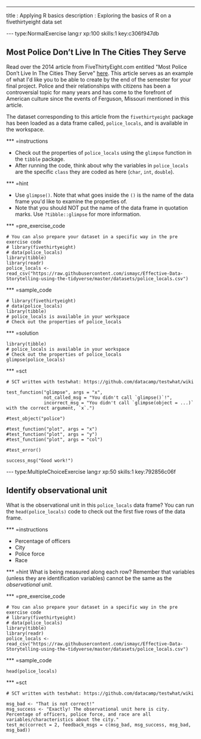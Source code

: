 ---
title       : Applying R basics
description : Exploring the basics of R on a fivethirtyeight data set


--- type:NormalExercise lang:r xp:100 skills:1 key:c306f947db
## Most Police Don’t Live In The Cities They Serve

Read over the 2014 article from FiveThirtyEight.com entitled "Most Police Don’t Live In The Cities They Serve" [here](http://fivethirtyeight.com/datalab/most-police-dont-live-in-the-cities-they-serve/).  This article serves as an example of what I'd like you to be able to create by the end of the semester for your final project.  Police and their relationships with citizens has been a controversial topic for many years and has come to the forefront of American culture since the events of Ferguson, Missouri mentioned in this article.

The dataset corresponding to this article from the `fivethirtyeight` package has been loaded as a data frame called, `police_locals`, and is available in the workspace.

*** =instructions
- Check out the properties of `police_locals` using the `glimpse` function in the `tibble` package.
- After running the code, think about why the variables in `police_locals` are the specific `class` they are coded as here (`char`, `int`, `double`).

*** =hint
- Use `glimpse()`.  Note that what goes inside the `()` is the name of the data frame you'd like to examine the properties of.
- Note that you should NOT put the name of the data frame in quotation marks.  Use `?tibble::glimpse` for more information.

*** =pre_exercise_code
```{r}
# You can also prepare your dataset in a specific way in the pre exercise code
# library(fivethirtyeight)
# data(police_locals)
library(tibble)
library(readr)
police_locals <- read_csv("https://raw.githubusercontent.com/ismayc/Effective-Data-Storytelling-using-the-tidyverse/master/datasets/police_locals.csv")
```

*** =sample_code
```{r}
# library(fivethirtyeight)
# data(police_locals)
library(tibble)
# police_locals is available in your workspace
# Check out the properties of police_locals
```

*** =solution
```{r}
library(tibble)
# police_locals is available in your workspace
# Check out the properties of police_locals
glimpse(police_locals)
```

*** =sct
```{r}
# SCT written with testwhat: https://github.com/datacamp/testwhat/wiki

test_function("glimpse", args = "x",
              not_called_msg = "You didn't call `glimpse()`!",
              incorrect_msg = "You didn't call `glimpse(object = ...)` with the correct argument, `x`.")

#test_object("police")

#test_function("plot", args = "x")
#test_function("plot", args = "y")
#test_function("plot", args = "col")

#test_error()

success_msg("Good work!")
```

--- type:MultipleChoiceExercise lang:r xp:50 skills:1 key:792856c06f
## Identify observational unit

What is the observational unit in this `police_locals` data frame?  You can run the `head(police_locals)` code to check out
the first five rows of the data frame.

*** =instructions
- Percentage of officers
- City
- Police force
- Race

*** =hint
What is being measured along each row?  Remember that variables (unless they are identification variables) cannot be the same
as the *observational unit*.

*** =pre_exercise_code
```{r}
# You can also prepare your dataset in a specific way in the pre exercise code
# library(fivethirtyeight)
# data(police_locals)
library(tibble)
library(readr)
police_locals <- read_csv("https://raw.githubusercontent.com/ismayc/Effective-Data-Storytelling-using-the-tidyverse/master/datasets/police_locals.csv")
```

*** =sample_code
```{r}
head(police_locals)
```


*** =sct
```{r}
# SCT written with testwhat: https://github.com/datacamp/testwhat/wiki

msg_bad <- "That is not correct!"
msg_success <- "Exactly! The observational unit here is city.  Percentage of officers, police force, and race are all variables/characteristics about the city."
test_mc(correct = 2, feedback_msgs = c(msg_bad, msg_success, msg_bad, msg_bad))
```

